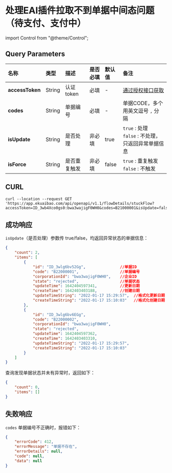 # 处理EAI插件拉取不到单据中间态问题（待支付、支付中）

import Control from "@theme/Control";

<Control
method="POST"
url="/api/openapi/v1/docs/setDataBase/[`flowId`]"
/>

## Query Parameters

| 名称 | 类型 | 描述 | 是否必填 | 默认值 | 备注 |
| :--- | :--- | :--- | :--- |:--- | :--- |
| **accessToken** | String | 认证token  | 必填  | - | [通过授权接口获取](/docs/open-api/getting-started/auth) |
| **codes**       | String | 单据编号    | 必填  | - | 单据CODE，多个用英文逗号 `,` 分隔 |
| **isUpdate**    | String | 是否处理    | 非必填 | true | `true` : 处理<br/>`false` : 不处理，只返回异常单据信息 |
| **isForce**     | String | 是否重复触发 | 非必填 | false | `true` : 重复触发<br/>`false` : 不触发 |

## CURL
```shell
curl --location --request GET 'https://app.ekuaibao.com/api/openapi/v1.1/flowDetails/stuckFlow?accessToken=ID_3wb4Xco0gs0:bwa3wajigF0WH0&codes=B21000001&isUpdate=false'
```

## 成功响应
`isUpdate`（是否处理）参数传 true/false，均返回异常状态的单据信息：
```json
{
    "count": 2,
    "items": [
        {
            "id": "ID_3wlg6bv52Gg",               //单据ID
            "code": "B22000001",                  //单据编号
            "corporationId": "bwa3wajigF0WH0",    //企业ID
            "state": "rejected",                  //单据状态
            "updateTime": 1642404597341,          //更新日期
            "createTime": 1642403403188,          //创建日期
            "updateTimeString": "2022-01-17 15:29:57",  //格式化更新日期
            "createTimeString": "2022-01-17 15:10:03"   //格式化创建日期
        },
        {
            "id": "ID_3wlg6bv6EGg",
            "code": "B22000002",
            "corporationId": "bwa3wajigF0WH0",
            "state": "rejected",
            "updateTime": 1642404597362,
            "createTime": 1642403403310,
            "updateTimeString": "2022-01-17 15:29:57",
            "createTimeString": "2022-01-17 15:10:03"
        }
    ]
}
```

查询发现单据状态并未有异常时，返回如下：
```json
{
    "count": 0,
    "items": []
}

```

## 失败响应
`codes` 单据编号不正确时，报错如下：
```json
{
    "errorCode": 412,
    "errorMessage": "单据不存在",
    "errorDetails": null,
    "code": null,
    "data": null
}
```
